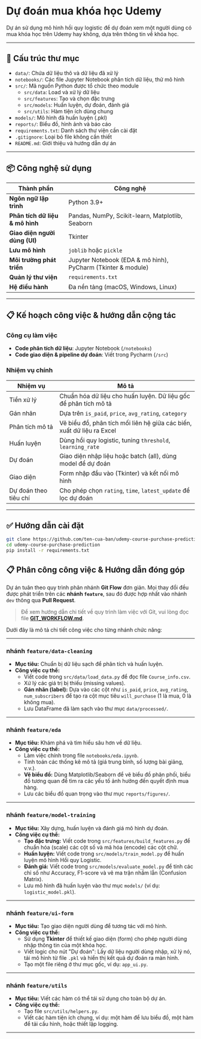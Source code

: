 # Dự đoán mua khóa học Udemy

Dự án sử dụng mô hình hồi quy logistic để dự đoán xem một người dùng có mua khóa học trên Udemy hay không, dựa trên thông tin về khóa học.

---

## 📁 Cấu trúc thư mục

- `data/`: Chứa dữ liệu thô và dữ liệu đã xử lý
- `notebooks/`: Các file Jupyter Notebook phân tích dữ liệu, thử mô hình
- `src/`: Mã nguồn Python được tổ chức theo module
  - `src/data`: Load và xử lý dữ liệu
  - `src/features`: Tạo và chọn đặc trưng
  - `src/models`: Huấn luyện, dự đoán, đánh giá
  - `src/utils`: Hàm tiện ích dùng chung
- `models/`: Mô hình đã huấn luyện (.pkl)
- `reports/`: Biểu đồ, hình ảnh và báo cáo
- `requirements.txt`: Danh sách thư viện cần cài đặt
- `.gitignore`: Loại bỏ file không cần thiết
- `README.md`: Giới thiệu và hướng dẫn dự án

---

## 📦 Công nghệ sử dụng

| Thành phần | Công nghệ |
|------------|-----------|
| **Ngôn ngữ lập trình** | Python 3.9+ |
| **Phân tích dữ liệu & mô hình** | Pandas, NumPy, Scikit-learn, Matplotlib, Seaborn |
| **Giao diện người dùng (UI)** | Tkinter |
| **Lưu mô hình** | `joblib` hoặc `pickle` |
| **Môi trường phát triển** | Jupyter Notebook (EDA & mô hình), PyCharm (Tkinter & module) |
| **Quản lý thư viện** | `requirements.txt` |
| **Hệ điều hành** | Đa nền tảng (macOS, Windows, Linux) |

---

## 📋 Kế hoạch công việc & hướng dẫn cộng tác

### Công cụ làm việc
- **Code phân tích dữ liệu**: Jupyter Notebook (`/notebooks`)
- **Code giao diện & pipeline dự đoán**: Viết trong Pycharm (`/src`)

### Nhiệm vụ chính

| Nhiệm vụ | Mô tả |
|----------|------|
| Tiền xử lý | Chuẩn hóa dữ liệu cho huấn luyện. Dữ liệu gốc để phân tích mô tả |
| Gán nhãn | Dựa trên `is_paid`, `price`, `avg_rating`, `category` |
| Phân tích mô tả | Vẽ biểu đồ, phân tích mối liên hệ giữa các biến, xuất dữ liệu ra Excel |
| Huấn luyện | Dùng hồi quy logistic, tuning `threshold`, `learning_rate` |
| Dự đoán | Giao diện nhập liệu hoặc batch (all), dùng model để dự đoán |
| Giao diện | Form nhập đầu vào (Tkinter) và kết nối mô hình |
| Dự đoán theo tiêu chí | Cho phép chọn `rating`, `time`, `latest_update` để lọc dự đoán |

---

## ✅ Hướng dẫn cài đặt

```bash
git clone https://github.com/ten-cua-ban/udemy-course-purchase-prediction.git
cd udemy-course-purchase-prediction
pip install -r requirements.txt
```

## 📋 Phân công công việc & Hướng dẫn đóng góp

Dự án tuân theo quy trình phân nhánh **Git Flow** đơn giản. Mọi thay đổi đều được phát triển trên các **nhánh `feature`**, sau đó được hợp nhất vào nhánh `dev` thông qua **Pull Request**.

> Để xem hướng dẫn chi tiết về quy trình làm việc với Git, vui lòng đọc file **[GIT_WORKFLOW.md](./GIT_WORKFLOW.md)**.

Dưới đây là mô tả chi tiết công việc cho từng nhánh chức năng:

---

### nhánh `feature/data-cleaning`
* **Mục tiêu:** Chuẩn bị dữ liệu sạch để phân tích và huấn luyện.
* **Công việc cụ thể:**
    * Viết code trong `src/data/load_data.py` để đọc file `Course_info.csv`.
    * Xử lý các giá trị bị thiếu (missing values).
    * **Gán nhãn (label):** Dựa vào các cột như `is_paid`, `price`, `avg_rating`, `num_subscribers` để tạo ra cột mục tiêu `will_purchase` (1 là mua, 0 là không mua).
    * Lưu DataFrame đã làm sạch vào thư mục `data/processed/`.

---

### nhánh `feature/eda`
* **Mục tiêu:** Khám phá và tìm hiểu sâu hơn về dữ liệu.
* **Công việc cụ thể:**
    * Làm việc chính trong file `notebooks/eda.ipynb`.
    * Tính toán các thống kê mô tả (giá trung bình, số lượng bài giảng, v.v.).
    * **Vẽ biểu đồ:** Dùng Matplotlib/Seaborn để vẽ biểu đồ phân phối, biểu đồ tương quan để tìm ra các yếu tố ảnh hưởng đến quyết định mua hàng.
    * Lưu các biểu đồ quan trọng vào thư mục `reports/figures/`.

---

### nhánh `feature/model-training`
* **Mục tiêu:** Xây dựng, huấn luyện và đánh giá mô hình dự đoán.
* **Công việc cụ thể:**
    * **Tạo đặc trưng:** Viết code trong `src/features/build_features.py` để chuẩn hóa (scale) các cột số và mã hóa (encode) các cột chữ.
    * **Huấn luyện:** Viết code trong `src/models/train_model.py` để huấn luyện mô hình Hồi quy Logistic.
    * **Đánh giá:** Viết code trong `src/models/evaluate_model.py` để tính các chỉ số như Accuracy, F1-score và vẽ ma trận nhầm lẫn (Confusion Matrix).
    * Lưu mô hình đã huấn luyện vào thư mục `models/` (ví dụ: `logistic_model.pkl`).

---

### nhánh `feature/ui-form`
* **Mục tiêu:** Tạo giao diện người dùng để tương tác với mô hình.
* **Công việc cụ thể:**
    * Sử dụng **Tkinter** để thiết kế giao diện (form) cho phép người dùng nhập thông tin của một khóa học.
    * Viết logic cho nút "Dự đoán": Lấy dữ liệu người dùng nhập, xử lý nó, tải mô hình từ file `.pkl` và hiển thị kết quả dự đoán ra màn hình.
    * Tạo một file riêng ở thư mục gốc, ví dụ: `app_ui.py`.

---

### nhánh `feature/utils`
* **Mục tiêu:** Viết các hàm có thể tái sử dụng cho toàn bộ dự án.
* **Công việc cụ thể:**
    * Tạo file `src/utils/helpers.py`.
    * Viết các hàm tiện ích chung, ví dụ: một hàm để lưu biểu đồ, một hàm để tải cấu hình, hoặc thiết lập logging.

---

